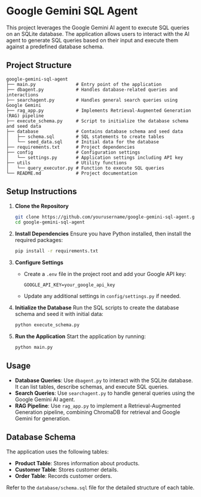 # Google Gemini SQL Agent

This project leverages the Google Gemini AI agent to execute SQL queries on an SQLite database. The application allows users to interact with the AI agent to generate SQL queries based on their input and execute them against a predefined database schema.

## Project Structure

```
google-gemini-sql-agent
├── main.py               # Entry point of the application
├── dbagent.py            # Handles database-related queries and interactions
├── searchagent.py        # Handles general search queries using Google Gemini
├── rag_app.py            # Implements Retrieval-Augmented Generation (RAG) pipeline
├── execute_schema.py     # Script to initialize the database schema and seed data
├── database              # Contains database schema and seed data
│   ├── schema.sql        # SQL statements to create tables
│   └── seed_data.sql     # Initial data for the database
├── requirements.txt      # Project dependencies
├── config                # Configuration settings
│   └── settings.py       # Application settings including API key
├── utils                 # Utility functions
│   └── query_executor.py # Function to execute SQL queries
└── README.md             # Project documentation
```

## Setup Instructions

1. **Clone the Repository**
   ```bash
   git clone https://github.com/yourusername/google-gemini-sql-agent.git
   cd google-gemini-sql-agent
   ```

2. **Install Dependencies**
   Ensure you have Python installed, then install the required packages:
   ```bash
   pip install -r requirements.txt
   ```

3. **Configure Settings**
   - Create a `.env` file in the project root and add your Google API key:
     ```
     GOOGLE_API_KEY=your_google_api_key
     ```
   - Update any additional settings in `config/settings.py` if needed.

4. **Initialize the Database**
   Run the SQL scripts to create the database schema and seed it with initial data:
   ```bash
   python execute_schema.py
   ```

5. **Run the Application**
   Start the application by running:
   ```bash
   python main.py
   ```

## Usage

- **Database Queries**: Use `dbagent.py` to interact with the SQLite database. It can list tables, describe schemas, and execute SQL queries.
- **Search Queries**: Use `searchagent.py` to handle general queries using the Google Gemini AI agent.
- **RAG Pipeline**: Use `rag_app.py` to implement a Retrieval-Augmented Generation pipeline, combining ChromaDB for retrieval and Google Gemini for generation.

## Database Schema

The application uses the following tables:

- **Product Table**: Stores information about products.
- **Customer Table**: Stores customer details.
- **Order Table**: Records customer orders.

Refer to the `database/schema.sql` file for the detailed structure of each table.
